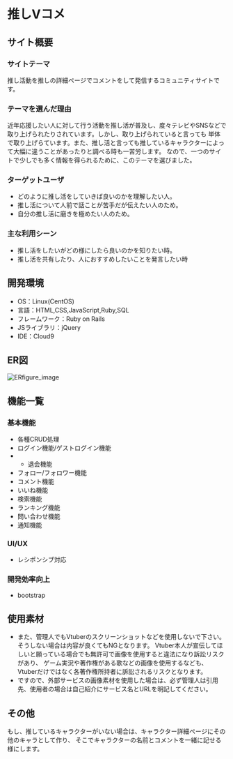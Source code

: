 # 推しVコメ

## サイト概要


### サイトテーマ
推し活動を推しの詳細ページでコメントをして発信するコミュニティサイトです。

### テーマを選んだ理由
近年応援したい人に対して行う活動を推し活が普及し、度々テレビやSNSなどで取り上げられたりされています。しかし、取り上げられていると言っても
単体で取り上げらています。また、推し活と言っても推しているキャラクターによって大幅に違うことがあったりと調べる時も一苦労します。
なので、一つのサイトで少しでも多く情報を得られるために、このテーマを選びました。



### ターゲットユーザ
* どのように推し活をしていきば良いのかを理解したい人。
* 推し活について人前で話ことが苦手だが伝えたい人のため。
* 自分の推し活に磨きを極めたい人のため。

### 主な利用シーン
* 推し活をしたいがどの様にしたら良いのかを知りたい時。
* 推し活を共有したり、人におすすめしたいことを発言したい時

## 開発環境
- OS：Linux(CentOS)
- 言語：HTML,CSS,JavaScript,Ruby,SQL
- フレームワーク：Ruby on Rails
- JSライブラリ：jQuery
- IDE：Cloud9
## ER図
![ERfigure_image](/image/portfolio_ER.png)
## 機能一覧
### 基本機能
- 各種CRUD処理
- ログイン機能/ゲストログイン機能
- - 退会機能
- フォロー/フォロワー機能
- コメント機能
- いいね機能
- 検索機能
- ランキング機能
- 問い合わせ機能
- 通知機能

### UI/UX
- レシポンシブ対応

### 開発効率向上
- bootstrap

## 使用素材
- また、管理人でもVtuberのスクリーンショットなどを使用しないで下さい。そうしない場合は内容が良くてもNGとなります。
Vtuber本人が宣伝してほしいと願っている場合でも無許可で画像を使用すると違法になり訴訟リスクがあり、
ゲーム実況や著作権がある歌などの画像を使用するなども、Vtuberだけではなく各著作権所持者に訴訟されるリスクとなります。
- ですので、外部サービスの画像素材を使用した場合は、必ず管理人は引用先、使用者の場合は自己紹介にサービス名とURLを明記してください。

## その他
もし、推しているキャラクターがいない場合は、キャラクター詳細ページにその他のキャラとして作り、
そこでキャラクターの名前とコメントを一緒に記せる様にします。